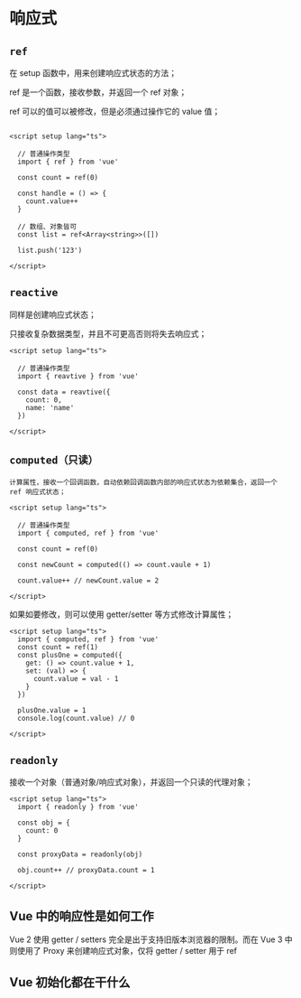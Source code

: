 # 响应式

## `ref`

在 setup 函数中，用来创建响应式状态的方法；

ref 是一个函数，接收参数，并返回一个 ref 对象；

ref 可以的值可以被修改，但是必须通过操作它的 value 值；

```vue

<script setup lang="ts">
  
  // 普通操作类型
  import { ref } from 'vue'
  
  const count = ref(0)
  
  const handle = () => {
    count.value++
  }
  
  // 数组、对象皆可
  const list = ref<Array<string>>([])

  list.push('123')
  
</script>
```

## `reactive`

同样是创建响应式状态；

只接收复杂数据类型，并且不可更高否则将失去响应式；

```vue
<script setup lang="ts">
  
  // 普通操作类型
  import { reavtive } from 'vue'
  
  const data = reavtive({
    count: 0,
    name: 'name'
  })
  
</script>
```

## `computed（只读）`


```vue
计算属性，接收一个回调函数，自动依赖回调函数内部的响应式状态为依赖集合，返回一个 ref 响应式状态；

<script setup lang="ts">
  
  // 普通操作类型
  import { computed, ref } from 'vue'
  
  const count = ref(0)
  
  const newCount = computed(() => count.vaule + 1)

  count.value++ // newCount.value = 2 
  
</script>
```

如果如要修改，则可以使用 getter/setter 等方式修改计算属性；

```vue
<script setup lang="ts">
  import { computed, ref } from 'vue'
  const count = ref(1)
  const plusOne = computed({
    get: () => count.value + 1,
    set: (val) => {
      count.value = val - 1
    }
  })

  plusOne.value = 1
  console.log(count.value) // 0
  
</script>
```

## `readonly`

接收一个对象（普通对象/响应式对象），并返回一个只读的代理对象；

```vue
<script setup lang="ts">
  import { readonly } from 'vue'
  
  const obj = {
    count: 0
  }

  const proxyData = readonly(obj)

  obj.count++ // proxyData.count = 1
  
</script>
```

## Vue 中的响应性是如何工作

Vue 2 使用 getter / setters 完全是出于支持旧版本浏览器的限制。而在 Vue 3 中则使用了 Proxy 来创建响应式对象，仅将 getter / setter 用于 ref


## Vue 初始化都在干什么

